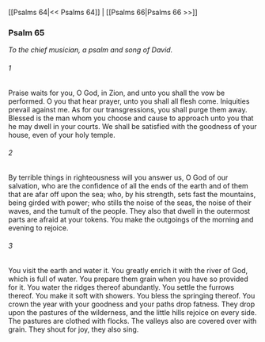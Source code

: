[[Psalms 64|<< Psalms 64]]  |  [[Psalms 66|Psalms 66 >>]]

### Psalm 65

*To the chief musician, a psalm and song of David.*

###### 1
Praise waits for you, O God, in Zion, and unto you shall the vow be performed. O you that hear prayer, unto you shall all flesh come. Iniquities prevail against me. As for our transgressions, you shall purge them away. Blessed is the man whom you choose and cause to approach unto you that he may dwell in your courts. We shall be satisfied with the goodness of your house, even of your holy temple.

###### 2
By terrible things in righteousness will you answer us, O God of our salvation, who are the confidence of all the ends of the earth and of them that are afar off upon the sea; who, by his strength, sets fast the mountains, being girded with power; who stills the noise of the seas, the noise of their waves, and the tumult of the people. They also that dwell in the outermost parts are afraid at your tokens. You make the outgoings of the morning and evening to rejoice.

###### 3
You visit the earth and water it. You greatly enrich it with the river of God, which is full of water. You prepare them grain when you have so provided for it. You water the ridges thereof abundantly. You settle the furrows thereof. You make it soft with showers. You bless the springing thereof. You crown the year with your goodness and your paths drop fatness. They drop upon the pastures of the wilderness, and the little hills rejoice on every side. The pastures are clothed with flocks. The valleys also are covered over with grain. They shout for joy, they also sing.